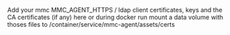 Add your mmc MMC_AGENT_HTTPS / ldap client certificates, keys and the CA certificates (if any) here
or during docker run mount a data volume with thoses files to /container/service/mmc-agent/assets/certs
